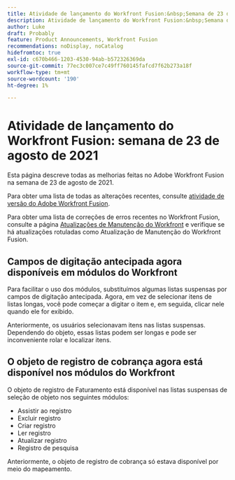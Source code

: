 ```yaml
---
title: Atividade de lançamento do Workfront Fusion:&nbsp;Semana de 23 de agosto de 2021
description: Atividade de lançamento do Workfront Fusion:&nbsp;Semana de 23 de agosto de 2021
author: Luke
draft: Probably
feature: Product Announcements, Workfront Fusion
recommendations: noDisplay, noCatalog
hidefromtoc: true
exl-id: c670b466-1203-4530-94ab-b572326369da
source-git-commit: 77ec3c007ce7c49ff760145fafcd7f62b273a18f
workflow-type: tm+mt
source-wordcount: '190'
ht-degree: 1%

---
```


# Atividade de lançamento do Workfront Fusion: semana de 23 de agosto de 2021

Esta página descreve todas as melhorias feitas no Adobe Workfront Fusion na semana de 23 de agosto de 2021.

Para obter uma lista de todas as alterações recentes, consulte [atividade de versão do Adobe Workfront Fusion](/help/workfront-fusion/fusion-product-releases/fusion-release-activity.md).

Para obter uma lista de correções de erros recentes no Workfront Fusion, consulte a página [Atualizações de Manutenção do Workfront](https://experienceleague.adobe.com/docs/workfront-known-issues/releases/current-updates.html) e verifique se há atualizações rotuladas como Atualização de Manutenção do Workfront Fusion.

## Campos de digitação antecipada agora disponíveis em módulos do Workfront

Para facilitar o uso dos módulos, substituímos algumas listas suspensas por campos de digitação antecipada. Agora, em vez de selecionar itens de listas longas, você pode começar a digitar o item e, em seguida, clicar nele quando ele for exibido.

Anteriormente, os usuários selecionavam itens nas listas suspensas. Dependendo do objeto, essas listas podem ser longas e pode ser inconveniente rolar e localizar itens.

## O objeto de registro de cobrança agora está disponível nos módulos do Workfront

O objeto de registro de Faturamento está disponível nas listas suspensas de seleção de objeto nos seguintes módulos:

* Assistir ao registro
* Excluir registro
* Criar registro
* Ler registro
* Atualizar registro
* Registro de pesquisa

Anteriormente, o objeto de registro de cobrança só estava disponível por meio do mapeamento.
